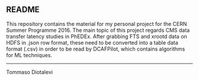 README
--------------

This repository contains the material for my personal project for the CERN Summer Programme 2016.
The main topic of this project regards CMS data transfer latency studies in PhEDEx.
After grabbing FTS and xrootd data on HDFS in .json row format, these need to be converted into a table data format (.csv) in order to be read by DCAFPilot, which contains algorithms for ML techniques.

--------------
Tommaso Diotalevi

